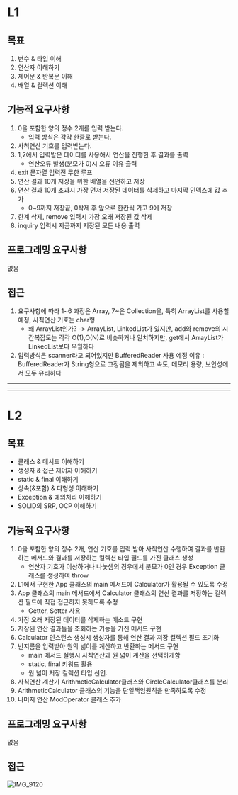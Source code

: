 # L1
## 목표
1. 변수 & 타입 이해
2. 연산자 이해하기
3. 제어문 & 반복문 이해
4. 배열 & 컬렉션 이해

## 기능적 요구사항
1. 0을 포함한 양의 정수 2개를 입력 받는다.
    - 입력 방식은 각각 한줄로 받는다.
2. 사칙연산 기호를 입력받는다.
3. 1,2에서 입력받은 데이터를 사용해서 연산을 진행한 후 결과를 출력
    - 연산오류 발생(분모가 0)시 오류 이유 출력
4. exit 문자열 입력전 무한 루프
5. 연산 결과 10개 저장을 위한 배열을 선언하고 저장
6. 연산 결과 10개 초과시 가장 먼저 저장된 데이터를 삭제하고 마지막 인덱스에 값 추가
    - 0~9까지 저장끝, 0삭제 후 앞으로 한칸씩 가고 9에 저장
7. 한계 삭제, remove 입력시 가장 오래 저장된 값 삭제
8. inquiry 입력시 지금까지 저장된 모든 내용 출력

## 프로그래밍 요구사항
없음

## 접근
1. 요구사항에 따라 1~6 과정은 Array, 7~은 Collection을, 특히 ArrayList를 사용할 예정, 사칙연산 기호는 char형
    - 왜 ArrayList인가? -> ArrayList, LinkedList가 있지만, add와 remove의 시간복잡도는 각각 O(1),O(N)로 비슷하거나 일치하지만, get에서 ArrayList가 LinkedList보다 우월하다
2. 입력방식은 scanner라고 되어있지만 BufferedReader 사용 예정
   이유 : BufferedReader가 String형으로 고정됨을 제외하고 속도, 메모리 용량, 보안성에서 모두 유리하다
---
---

# L2
## 목표
- 클래스 & 메서드 이해하기
- 생성자 & 접근 제어자 이해하기
- static & final 이해하기
- 상속(&포함) & 다형성 이해하기
- Exception & 예외처리 이해하기
- SOLID의 SRP, OCP 이해하기

## 기능적 요구사항
1. 0을 포함한 양의 정수 2개, 연산 기호를 입력 받아 사칙연산 수행하여 결과를 반환하는 메서드와 결과를 저장하는 컬렉션 타입 필드를 가진 클래스 생성
   - 연산자 기호가 이상하거나 나눗셈의 경우에서 분모가 0인 경우 Exception 클래스를 생성하여 throw
2. L1에서 구현한 App 클래스의 main 메서드에 Calculator가 활용될 수 있도록 수정
3. App 클래스의 main 메서드에서 Calculator 클래스의 연산 결과를 저장하는 컬렉션 필드에 직접 접근하지 못하도록 수정
   - Getter, Setter 사용
4. 가장 오래 저장된 데이터를 삭제하는 메소드 구현
5. 저장된 연산 결과들을 조회하는 기능을 가진 메서드 구현
6. Calculator 인스턴스 생성시 생성자를 통해 연산 결과 저장 컬렉션 필드 초기화
7. 반지름을 입력받아 원의 넓이를 계산하고 반환하는 메서드 구현
   - main 메서드 실행시 사칙연산과 원 넓이 계산을 선택하게함
   - static, final 키워드 활용
   - 원 넓이 저장 컬렉션 타입 선언.
8. 사칙연산 계산기 ArithmeticCalculator클래스와 CircleCalculator클래스를 분리
9. ArithmeticCalculator 클래스의 기능을 단일책임원칙을 만족하도록 수정
10. 나머지 연산 ModOperator 클래스 추가
## 프로그래밍 요구사항
없음

## 접근

![IMG_9120](https://github.com/user-attachments/assets/2de0ce00-21e4-4c9e-84d0-ebb7455a45e2)
